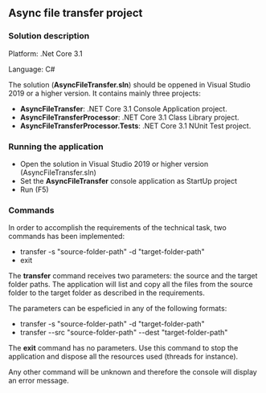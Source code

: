 ## Async file transfer project

### **Solution description**

Platform: .Net Core 3.1

Language: C#

The solution (**AsyncFileTransfer.sln**) should be oppened in Visual Studio 2019 or a higher version. It contains mainly three projects:

- **AsyncFileTransfer**: .NET Core 3.1 Console Application project.
- **AsyncFileTransferProcessor**: .NET Core 3.1 Class Library project.
- **AsyncFileTransferProcessor.Tests**: .NET Core 3.1 NUnit Test project.

### **Running the application**

- Open the solution in Visual Studio 2019 or higher version (AsyncFileTransfer.sln)
- Set the **AsyncFileTransfer** console application as StartUp project
- Run (F5)

### **Commands**

In order to accomplish the requirements of the technical task, two commands has been implemented:

- transfer -s "source-folder-path" -d "target-folder-path"
- exit

The **transfer** command receives two parameters: the source and the target folder paths. The application will list and copy all the files from the source folder to the target folder as described in the requirements.

The parameters can be espeficied in any of the following formats:

- transfer -s "source-folder-path" -d "target-folder-path"
- transfer --src "source-folder-path" --dest "target-folder-path"

The **exit** command has no parameters. Use this command to stop the application and dispose all the resources used (threads for instance).

Any other command will be unknown and therefore the console will display an error message.
